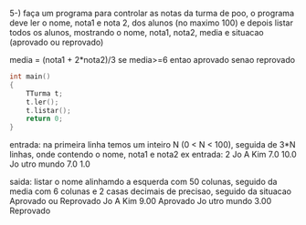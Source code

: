5-) faça um programa para controlar as notas da turma de poo, o programa deve ler o nome, nota1 e nota 2, dos alunos (no maximo 100)
e depois listar todos os alunos, mostrando o nome, nota1, nota2, media e situacao (aprovado ou reprovado)

media = (nota1 + 2*nota2)/3
se media>=6 entao aprovado senao reprovado

```C++
int main()
{
    TTurma t;
    t.ler();
    t.listar();
    return 0;
}
```

entrada: na primeira linha temos um inteiro N (0 < N < 100), seguida de 3*N linhas, onde contendo o nome, nota1 e nota2
ex entrada:
2
Jo A Kim
7.0
10.0
Jo utro mundo
7.0
1.0

saida: listar o nome alinhamdo a esquerda com 50 colunas, seguido da media com 6 colunas e 2 casas decimais de precisao, seguido da situacao Aprovado ou Reprovado
Jo A Kim                                            9.00 Aprovado
Jo utro mundo                                       3.00 Reprovado